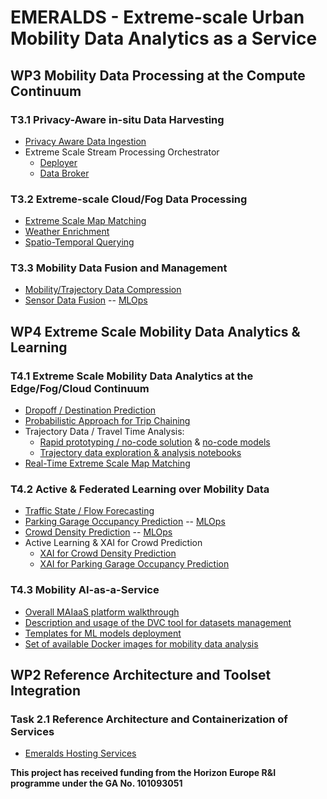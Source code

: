# EMERALDS - Extreme-scale Urban Mobility Data Analytics as a Service

## WP3 Mobility Data Processing at the Compute Continuum

### T3.1 Privacy-Aware in-situ Data Harvesting

- [Privacy Aware Data Ingestion](https://github.com/emeralds-horizon/privacy-evaluator)
- Extreme Scale Stream Processing Orchestrator
   - [Deployer](https://github.com/emeralds-horizon/orchestrator)
   - [Data Broker](https://github.com/emeralds-horizon/data_broker)
     
### T3.2 Extreme-scale Cloud/Fog Data Processing

- [Extreme Scale Map Matching](https://github.com/emeralds-horizon/Extreme-scale-map-matching)
- [Weather Enrichment](https://github.com/emeralds-horizon/Weather-Integrator)
- [Spatio-Temporal Querying](https://github.com/emeralds-horizon/Spatio-temporal-querying)
  
### T3.3 Mobility Data Fusion and Management

- [Mobility/Trajectory Data Compression](https://github.com/emeralds-horizon/WP3-Service-Task-3.3-Data-Compression)
- [Sensor Data Fusion](https://github.com/emeralds-horizon/WP3-Service-Task-3.3-Data-Fusion--Traffic-State-Estimation) -- [MLOps](https://github.com/emeralds-horizon/mlops-platform-data-fusion)

## WP4 Extreme Scale Mobility Data Analytics & Learning

### T4.1 Extreme Scale Mobility Data Analytics at the Edge/Fog/Cloud Continuum

- [Dropoff / Destination Prediction](https://github.com/emeralds-horizon/Dropoff-Prediction/tree/main)
- [Probabilistic Approach for Trip Chaining](https://github.com/emeralds-horizon/UC3-TripChaining_CrowdDensity/tree/main)
- Trajectory Data / Travel Time Analysis:
   - [Rapid prototyping / no-code solution](https://github.com/emeralds-horizon/trajectools-qgis) & [no-code models](https://github.com/emeralds-horizon/UC3-traveltime-analytics)
   - [Trajectory data exploration & analysis notebooks](https://github.com/emeralds-horizon/analytics-and-learning/tree/main/uc3-travel-time-analysis)
 - [Real-Time Extreme Scale Map Matching](https://github.com/emeralds-horizon/WP4_Extreme_Scale_Map_Matching)

### T4.2 Active & Federated Learning over Mobility Data

- [Traffic State / Flow Forecasting](https://github.com/emeralds-horizon/WP4_Traffic_state_forecasting) 
- [Parking Garage Occupancy Prediction](https://github.com/emeralds-horizon/analytics-and-learning/tree/main/uc1-parking-model) -- [MLOps](https://github.com/emeralds-horizon/mlops-parking-model)
- [Crowd Density Prediction](https://github.com/emeralds-horizon/analytics-and-learning/tree/main/uc1-crowd-model) -- [MLOps](https://github.com/emeralds-horizon/mlops-crowd-density)
- Active Learning & XAI for Crowd Prediction
   - [XAI for Crowd Density Prediction](https://github.com/emeralds-horizon/analytics-and-learning/tree/main/uc1-crowd-model)
   - [XAI for Parking Garage Occupancy Prediction](https://github.com/emeralds-horizon/analytics-and-learning/tree/main/uc1-parking-model)

### T4.3 Mobility AI-as-a-Service

- [Overall MAIaaS platform walkthrough](https://github.com/emeralds-horizon/mlops-platform-tutorial)
- [Description and usage of the DVC tool for datasets management](https://github.com/emeralds-horizon/mlops-platform-dvc-tutorial)
- [Templates for ML models deployment](https://github.com/emeralds-horizon/mlops-platform-kserve-template)
- [Set of available Docker images for mobility data analysis](https://github.com/emeralds-horizon/mlops-platform-Docker-images)


## WP2 Reference Architecture and Toolset Integration

### Task 2.1 Reference Architecture and Containerization of Services
- [Emeralds Hosting Services](https://github.com/emeralds-horizon/emeralds-hosting-services)


**This project has received funding from the Horizon Europe R&I programme under the GA No. 101093051**
